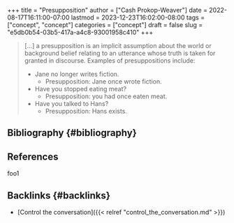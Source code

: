 +++
title = "Presupposition"
author = ["Cash Prokop-Weaver"]
date = 2022-08-17T16:11:00-07:00
lastmod = 2023-12-23T16:02:00-08:00
tags = ["concept", "concept"]
categories = ["concept"]
draft = false
slug = "e5db0b54-03b5-417a-a4c8-93001958c410"
+++

> [...] a presupposition is an implicit assumption about the world or background belief relating to an utterance whose truth is taken for granted in discourse. Examples of presuppositions include:
>
> -   Jane no longer writes fiction.
>     -   Presupposition: Jane once wrote fiction.
> -   Have you stopped eating meat?
>     -   Presupposition: you had once eaten meat.
> -   Have you talked to Hans?
>     -   Presupposition: Hans exists.


## Bibliography {#bibliography}

## References

<style>.csl-entry{text-indent: -1.5em; margin-left: 1.5em;}</style><div class="csl-bib-body">
</div>

foo1


## Backlinks {#backlinks}

-   [Control the conversation]({{< relref "control_the_conversation.md" >}})
